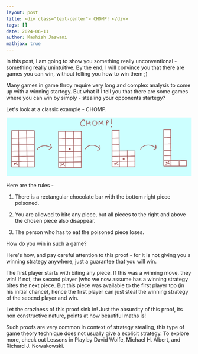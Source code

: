 ```yaml
---
layout: post
title: <div class="text-center"> CHOMP! </div>
tags: []
date: 2024-06-11
author: Kashish Jaswani
mathjax: true
---
```

In this post, I am going to show you something really unconventional - something really unintuitive. By the end, I will convince you
that there are games you can win, without telling you how to win them ;)

Many games in game throy require very long and complex analysis to come up with a winning startegy. But what if I tell you that 
there are some games where you can win by simply - stealing your opponents startegy?

Let's look at a classic example - CHOMP.

<center>
<img src = "/assets/img/PENUP_20240621_220232.png" style = "width: 500px;"/>
</center>

Here are the rules - 

1. There is a rectangular chocolate bar with the bottom right piece poisoned.

2. You are allowed to bite any piece, but all pieces to the right and above the chosen piece also disappear.

3. The person who has to eat the poisoned piece loses.

How do you win in such a game?

Here's how, and pay careful attention to this proof - for it is not giving you a winning strategy anywhere, just a guarantee that you will win.

The first player starts with biting any piece. If this was a winning move, they win! If not, the second player (who we now assume has a winning strategy bites the next piece.
But this piece was available to the first player too (in his initial chance), hence the first player can just steal the 
winning strategy of the seocnd player and win. 

Let the craziness of this proof sink in! Just the absurdity of this proof, its non constructive nature, points at how beautiful maths is!

Such proofs are very common in context of strategy stealing, this type of game theory technique does not usually give a explicit strategy. To explore more, check out Lessons in Play
by David Wolfe, Michael H. Albert, and Richard J. Nowakowski.










